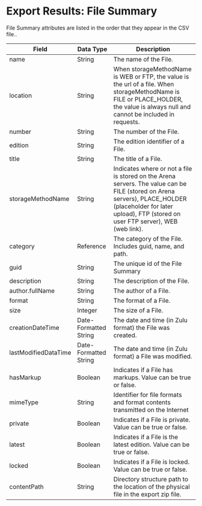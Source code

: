 # Export Results: File Summary 
File Summary attributes are listed in the order that they appear in the CSV file..


| Field<br> | Data Type<br> | Description<br> |
|  --- |  --- |  --- | 
| name<br> | String<br> | The name of the File.<br> |
| location<br> | String<br> | When storageMethodName is WEB or FTP, the value is the url of a file. When storageMethodName is FILE or PLACE_HOLDER, the value is always null and cannot be included in requests.<br> |
| number<br> | String<br> | The number of the File.<br> |
| edition<br> | String<br> | The edition identifier of a File.<br> |
| title<br> | String<br> | The title of a File.<br> |
| storageMethodName<br> | String<br> | Indicates where or not a file is stored on the Arena servers. The value can be FILE \(stored on Arena servers\), PLACE_HOLDER \(placeholder for later upload\), FTP \(stored on user FTP server\), WEB \(web link\).<br> |
| category<br> | Reference<br> | The category of the File. Includes guid, name, and path.<br> |
| guid<br> | String<br> | The unique id of the File Summary<br> |
| description<br> | String<br> | The description of the File.<br> |
| author.fullName<br> | String<br> | The author of a File.<br> |
| format<br> | String<br> | The format of a File.<br> |
| size<br> | Integer<br> | The size of a File.<br> |
| creationDateTime<br> | Date\-Formatted String<br> | The date and time \(in Zulu format\) the File was created.<br> |
| lastModifiedDataTime<br> | Date\-Formatted String<br> | The date and time \(in Zulu format\) a File was modified.<br> |
| hasMarkup<br> | Boolean<br> | Indicates if a File has markups. Value can be true or false.<br> |
| mimeType<br> | String<br> | Identifier for file formats and format contents transmitted on the Internet<br> |
| private<br> | Boolean<br> | Indicates if a File is private. Value can be true or false.<br> |
| latest<br> | Boolean<br> | Indicates if a File is the latest edition. Value can be true or false.<br> |
| locked<br> | Boolean<br> | Indicates if a File is locked. Value can be true or false.<br> |
| contentPath<br> | String<br> | Directory structure path to the location of the physical file in the export zip file.<br> |

